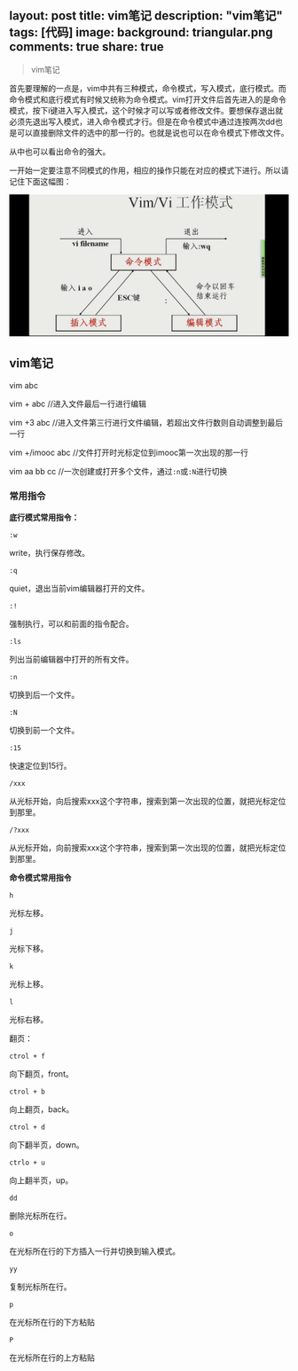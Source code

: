 layout: post
title: vim笔记
description: "vim笔记"
tags: [代码]
image:
background: triangular.png
comments: true
share: true
---

>vim笔记

首先要理解的一点是，vim中共有三种模式，命令模式，写入模式，底行模式。而命令模式和底行模式有时候又统称为命令模式。vim打开文件后首先进入的是命令模式，按下i键进入写入模式，这个时候才可以写或者修改文件。要想保存退出就必须先退出写入模式，进入命令模式才行。但是在命令模式中通过连按两次dd也是可以直接删除文件的选中的那一行的。也就是说也可以在命令模式下修改文件。

从中也可以看出命令的强大。

一开始一定要注意不同模式的作用，相应的操作只能在对应的模式下进行。所以请记住下面这幅图：

![img](./images/article/2016-4-3/1.png)

## vim笔记

vim abc

vim + abc	//进入文件最后一行进行编辑

vim +3 abc	//进入文件第三行进行文件编辑，若超出文件行数则自动调整到最后一行

vim +/imooc abc	//文件打开时光标定位到imooc第一次出现的那一行

vim aa bb cc	//一次创建或打开多个文件，通过```:n```或```:N```进行切换

### 常用指令

**底行模式常用指令：**

	:w

write，执行保存修改。

	:q

quiet，退出当前vim编辑器打开的文件。

	:!

强制执行，可以和前面的指令配合。

	:ls

列出当前编辑器中打开的所有文件。

	:n

切换到后一个文件。

	:N

切换到前一个文件。

	:15

快速定位到15行。

	/xxx

从光标开始，向后搜索xxx这个字符串，搜索到第一次出现的位置，就把光标定位到那里。

	/?xxx

从光标开始，向前搜索xxx这个字符串，搜索到第一次出现的位置，就把光标定位到那里。

**命令模式常用指令**

	h

光标左移。

	j

光标下移。

	k

光标上移。

	l

光标右移。

翻页：

	ctrol + f

向下翻页，front。

	ctrol + b

向上翻页，back。

	ctrol + d

向下翻半页，down。

	ctrlo + u

向上翻半页，up。

	dd

删除光标所在行。

	o

在光标所在行的下方插入一行并切换到输入模式。

	yy

复制光标所在行。

	p

在光标所在行的下方粘贴

	P

在光标所在行的上方粘贴
